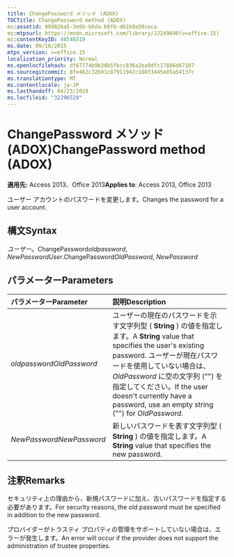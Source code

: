 ```yaml
---
title: ChangePassword メソッド (ADOX)
TOCTitle: ChangePassword method (ADOX)
ms:assetid: 999826a5-3e6b-b6da-b8f6-d61b9a50ceca
ms:mtpsurl: https://msdn.microsoft.com/library/JJ249690(v=office.15)
ms:contentKeyID: 48546519
ms.date: 09/18/2015
mtps_version: v=office.15
localization_priority: Normal
ms.openlocfilehash: df67774b9b38b5fbcc836a2ea0dfc17886d67107
ms.sourcegitcommit: 8fe462c32b91c87911942c188f3445e85a54137c
ms.translationtype: MT
ms.contentlocale: ja-JP
ms.lasthandoff: 04/23/2019
ms.locfileid: "32296529"
---
```

# <a name="changepassword-method-adox"></a><span data-ttu-id="ca58e-102">ChangePassword メソッド (ADOX)</span><span class="sxs-lookup"><span data-stu-id="ca58e-102">ChangePassword method (ADOX)</span></span>

<span data-ttu-id="ca58e-103">**適用先:** Access 2013、Office 2013</span><span class="sxs-lookup"><span data-stu-id="ca58e-103">**Applies to**: Access 2013, Office 2013</span></span>

<span data-ttu-id="ca58e-104">ユーザー アカウントのパスワードを変更します。</span><span class="sxs-lookup"><span data-stu-id="ca58e-104">Changes the password for a user account.</span></span>

## <a name="syntax"></a><span data-ttu-id="ca58e-105">構文</span><span class="sxs-lookup"><span data-stu-id="ca58e-105">Syntax</span></span>

<span data-ttu-id="ca58e-106">*ユーザー*。ChangePassword*oldpassword*, *NewPassword*</span><span class="sxs-lookup"><span data-stu-id="ca58e-106">*User*.ChangePassword*OldPassword*, *NewPassword*</span></span>

## <a name="parameters"></a><span data-ttu-id="ca58e-107">パラメーター</span><span class="sxs-lookup"><span data-stu-id="ca58e-107">Parameters</span></span>

|<span data-ttu-id="ca58e-108">パラメーター</span><span class="sxs-lookup"><span data-stu-id="ca58e-108">Parameter</span></span>|<span data-ttu-id="ca58e-109">説明</span><span class="sxs-lookup"><span data-stu-id="ca58e-109">Description</span></span>|
|:--------|:----------|
|<span data-ttu-id="ca58e-110">*oldpassword*</span><span class="sxs-lookup"><span data-stu-id="ca58e-110">*OldPassword*</span></span> |<span data-ttu-id="ca58e-111">ユーザーの現在のパスワードを示す文字列型 ( **String** ) の値を指定します。</span><span class="sxs-lookup"><span data-stu-id="ca58e-111">A **String** value that specifies the user's existing password.</span></span> <span data-ttu-id="ca58e-112">ユーザーが現在パスワードを使用していない場合は、*OldPassword* に空の文字列 ("") を指定してください。</span><span class="sxs-lookup"><span data-stu-id="ca58e-112">If the user doesn't currently have a password, use an empty string ("") for *OldPassword*.</span></span>|
|<span data-ttu-id="ca58e-113">*NewPassword*</span><span class="sxs-lookup"><span data-stu-id="ca58e-113">*NewPassword*</span></span> |<span data-ttu-id="ca58e-114">新しいパスワードを表す文字列型 ( **String** ) の値を指定します。</span><span class="sxs-lookup"><span data-stu-id="ca58e-114">A **String** value that specifies the new password.</span></span>|

## <a name="remarks"></a><span data-ttu-id="ca58e-115">注釈</span><span class="sxs-lookup"><span data-stu-id="ca58e-115">Remarks</span></span>

<span data-ttu-id="ca58e-116">セキュリティ上の理由から、新規パスワードに加え、古いパスワードを指定する必要があります。</span><span class="sxs-lookup"><span data-stu-id="ca58e-116">For security reasons, the old password must be specified in addition to the new password.</span></span>

<span data-ttu-id="ca58e-117">プロバイダーがトラスティ プロパティの管理をサポートしていない場合は、エラーが発生します。</span><span class="sxs-lookup"><span data-stu-id="ca58e-117">An error will occur if the provider does not support the administration of trustee properties.</span></span>

